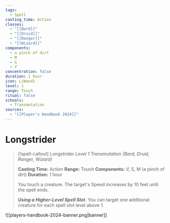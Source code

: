 ```yaml
---
tags:
  - Spell
casting_time: Action
classes:
  - "[[Bard]]"
  - "[[Druid]]"
  - "[[Ranger]]"
  - "[[Wizard]]"
components:
  - a pinch of dirt
  - M
  - S
  - V
concentration: false
duration: 1 hour
icon: LiWand2
level: 1
range: Touch
ritual: false
schools:
  - Transmutation
sources:
  - "[[Player's Handbook 2024]]"
---
```


# Longstrider

>[!spell-callout] Longstrider
>_Level 1 Transmutation (Bard, Druid, Ranger, Wizard)_
>
>**Casting Time:** Action
>**Range:** Touch
>**Components:** V, S, M (a pinch of dirt)
>**Duration:** 1 hour
>
>You touch a creature. The target's Speed increases by 10 feet until the spell ends.
>
>**_Using a Higher-Level Spell Slot._** You can target one additional creature for each spell slot level above 1.


![[players-handbook-2024-banner.png|banner]]
